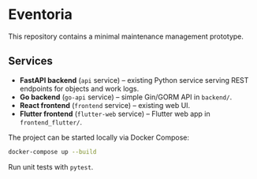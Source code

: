 # Eventoria

This repository contains a minimal maintenance management prototype.

## Services

- **FastAPI backend** (`api` service) – existing Python service serving REST
  endpoints for objects and work logs.
- **Go backend** (`go-api` service) – simple Gin/GORM API in `backend/`.
- **React frontend** (`frontend` service) – existing web UI.
- **Flutter frontend** (`flutter-web` service) – Flutter web app in
  `frontend_flutter/`.

The project can be started locally via Docker Compose:

```bash
docker-compose up --build
```

Run unit tests with `pytest`.

